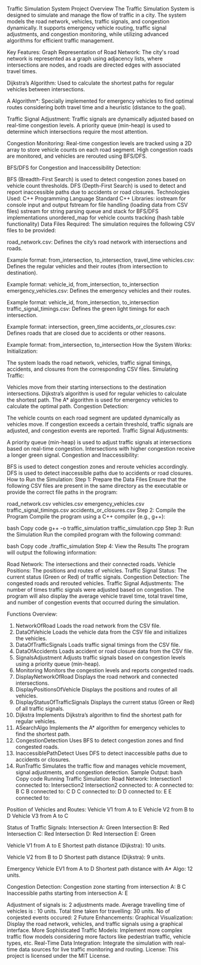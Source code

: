 Traffic Simulation System
Project Overview
The Traffic Simulation System is designed to simulate and manage the flow of traffic in a city. The system models the road network, vehicles, traffic signals, and congestion dynamically. It supports emergency vehicle routing, traffic signal adjustments, and congestion monitoring, while utilizing advanced algorithms for efficient traffic management.

Key Features:
Graph Representation of Road Network: The city's road network is represented as a graph using adjacency lists, where intersections are nodes, and roads are directed edges with associated travel times.

Dijkstra’s Algorithm: Used to calculate the shortest paths for regular vehicles between intersections.

A Algorithm*: Specially implemented for emergency vehicles to find optimal routes considering both travel time and a heuristic (distance to the goal).

Traffic Signal Adjustment: Traffic signals are dynamically adjusted based on real-time congestion levels. A priority queue (min-heap) is used to determine which intersections require the most attention.

Congestion Monitoring: Real-time congestion levels are tracked using a 2D array to store vehicle counts on each road segment. High congestion roads are monitored, and vehicles are rerouted using BFS/DFS.

BFS/DFS for Congestion and Inaccessibility Detection:

BFS (Breadth-First Search) is used to detect congestion zones based on vehicle count thresholds.
DFS (Depth-First Search) is used to detect and report inaccessible paths due to accidents or road closures.
Technologies Used:
C++ Programming Language
Standard C++ Libraries:
iostream for console input and output
fstream for file handling (loading data from CSV files)
sstream for string parsing
queue and stack for BFS/DFS implementations
unordered_map for vehicle counts tracking (hash table functionality)
Data Files Required:
The simulation requires the following CSV files to be provided:

road_network.csv: Defines the city’s road network with intersections and roads.

Example format: from_intersection, to_intersection, travel_time
vehicles.csv: Defines the regular vehicles and their routes (from intersection to destination).

Example format: vehicle_id, from_intersection, to_intersection
emergency_vehicles.csv: Defines the emergency vehicles and their routes.

Example format: vehicle_id, from_intersection, to_intersection
traffic_signal_timings.csv: Defines the green light timings for each intersection.

Example format: intersection, green_time
accidents_or_closures.csv: Defines roads that are closed due to accidents or other reasons.

Example format: from_intersection, to_intersection
How the System Works:
Initialization:

The system loads the road network, vehicles, traffic signal timings, accidents, and closures from the corresponding CSV files.
Simulating Traffic:

Vehicles move from their starting intersections to the destination intersections.
Dijkstra’s algorithm is used for regular vehicles to calculate the shortest path.
The A* algorithm is used for emergency vehicles to calculate the optimal path.
Congestion Detection:

The vehicle counts on each road segment are updated dynamically as vehicles move.
If congestion exceeds a certain threshold, traffic signals are adjusted, and congestion events are reported.
Traffic Signal Adjustments:

A priority queue (min-heap) is used to adjust traffic signals at intersections based on real-time congestion. Intersections with higher congestion receive a longer green signal.
Congestion and Inaccessibility:

BFS is used to detect congestion zones and reroute vehicles accordingly.
DFS is used to detect inaccessible paths due to accidents or road closures.
How to Run the Simulation:
Step 1: Prepare the Data Files
Ensure that the following CSV files are present in the same directory as the executable or provide the correct file paths in the program:

road_network.csv
vehicles.csv
emergency_vehicles.csv
traffic_signal_timings.csv
accidents_or_closures.csv
Step 2: Compile the Program
Compile the program using a C++ compiler (e.g., g++):

bash
Copy code
g++ -o traffic_simulation traffic_simulation.cpp
Step 3: Run the Simulation
Run the compiled program with the following command:

bash
Copy code
./traffic_simulation
Step 4: View the Results
The program will output the following information:

Road Network: The intersections and their connected roads.
Vehicle Positions: The positions and routes of vehicles.
Traffic Signal Status: The current status (Green or Red) of traffic signals.
Congestion Detection: The congested roads and rerouted vehicles.
Traffic Signal Adjustments: The number of times traffic signals were adjusted based on congestion.
The program will also display the average vehicle travel time, total travel time, and number of congestion events that occurred during the simulation.

Functions Overview:
1. NetworkOfRoad
Loads the road network from the CSV file.
2. DataOfVehicle
Loads the vehicle data from the CSV file and initializes the vehicles.
3. DataOfTrafficSignals
Loads traffic signal timings from the CSV file.
4. DataOfAccidents
Loads accident or road closure data from the CSV file.
5. SignalsAdjustment
Adjusts traffic signals based on congestion levels using a priority queue (min-heap).
6. Monitoring
Monitors the congestion levels and reports congested roads.
7. DisplayNetworkOfRoad
Displays the road network and connected intersections.
8. DisplayPositionsOfVehicle
Displays the positions and routes of all vehicles.
9. DisplayStatusOfTrafficSignals
Displays the current status (Green or Red) of all traffic signals.
10. Dijkstra
Implements Dijkstra’s algorithm to find the shortest path for regular vehicles.
11. ASearchAlgo
Implements the A* algorithm for emergency vehicles to find the shortest path.
12. CongestionDetection
Uses BFS to detect congestion zones and find congested roads.
13. InaccessiblePathDetect
Uses DFS to detect inaccessible paths due to accidents or closures.
14. RunTraffic
Simulates the traffic flow and manages vehicle movement, signal adjustments, and congestion detection.
Sample Output:
bash
Copy code
Running Traffic Simulation:
Road Network:
Intersection1 connected to: Intersection2
Intersection2 connected to:
A connected to: B C
B connected to: C D
C connected to: D
D connected to: E
E connected to:

Position of Vehicles and Routes:
Vehicle V1 from A to E
Vehicle V2 from B to D
Vehicle V3 from A to C

Status of Traffic Signals:
Intersection A: Green
Intersection B: Red
Intersection C: Red
Intersection D: Red
Intersection E: Green

Vehicle V1 from A to E
Shortest path distance (Dijkstra): 10 units.

Vehicle V2 from B to D
Shortest path distance (Dijkstra): 9 units.

Emergency Vehicle EV1 from A to D
Shortest path distance with A* Algo: 12 units.

Congestion Detection:
Congestion zone starting from intersection A: B C
Inaccessible paths starting from intersection A: E

Adjustment of signals is: 2 adjustments made.
Average travelling time of vehicles is : 10 units.
Total time taken for travelling: 30 units.
No of conjested events occured: 2
Future Enhancements:
Graphical Visualization: Display the road network, vehicles, and traffic signals using a graphical interface.
More Sophisticated Traffic Models: Implement more complex traffic flow models considering more factors like pedestrian traffic, vehicle types, etc.
Real-Time Data Integration: Integrate the simulation with real-time data sources for live traffic monitoring and routing.
License:
This project is licensed under the MIT License.
